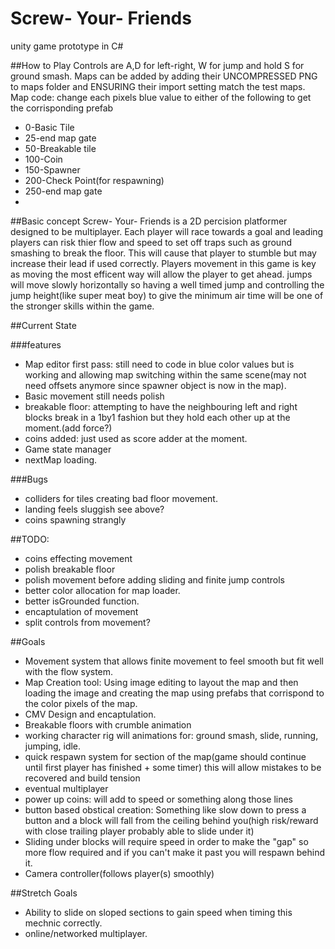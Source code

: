 # Screw- Your- Friends
unity game prototype in C#

##How to Play
Controls are A,D for left-right, W for jump and hold S for ground smash.
Maps can be added by adding their UNCOMPRESSED PNG to maps folder and ENSURING their import setting match the test maps.
Map code: change each pixels blue value to either of the following to get the corrisponding prefab
- 0-Basic Tile
- 25-end map gate
- 50-Breakable tile
- 100-Coin
- 150-Spawner
- 200-Check Point(for respawning)
- 250-end map gate
- 
##Basic concept
Screw- Your- Friends is a 2D percision platformer designed to be multiplayer. Each player will race towards a goal and leading players can risk thier flow and speed to set off traps
such as ground smashing to break the floor. This will cause that player to stumble but may increase their lead if used correctly.
Players movement in this game is key as moving the most efficent way will allow the player to get ahead. jumps will move slowly horizontally so having a well timed jump and controlling
the jump height(like super meat boy) to give the minimum air time will be one of the stronger skills within the game.

##Current State

###features
- Map editor first pass: still need to code in blue color values but is working and allowing map switching within the same scene(may not need offsets anymore since
spawner object is now in the map).
- Basic movement still needs polish
- breakable floor: attempting to have the neighbouring left and right blocks break in a 1by1 fashion but they hold each other up at the moment.(add force?)
- coins added: just used as score adder at the moment.
- Game state manager
- nextMap loading.

###Bugs
- colliders for tiles creating bad floor movement.
- landing feels sluggish see above?
- coins spawning strangly


##TODO:
- coins effecting movement
- polish breakable floor
- polish movement before adding sliding and finite jump controls
- better color allocation for map loader.
- better isGrounded function.
- encaptulation of movement
- split controls from movement?

##Goals
- Movement system that allows finite movement to feel smooth but fit well with the flow system.
- Map Creation tool: Using image editing to layout the map and then loading the image and creating the map using prefabs that corrispond to the color pixels of the map.
- CMV Design and encaptulation.
- Breakable floors with crumble animation
- working character rig will animations for: ground smash, slide, running, jumping, idle.
- quick respawn system for section of the map(game should continue until first player has finished + some timer) this will allow mistakes to be recovered and build tension
- eventual multiplayer
- power up coins: will add to speed or something along those lines
- button based obstical creation: Something like slow down to press a button and a block will fall from the ceiling behind you(high risk/reward with close trailing player
 probably able to slide under it) 
- Sliding under blocks will require speed in order to make the "gap" so more flow required and if you can't make it past you will respawn behind it.
- Camera controller(follows player(s) smoothly)

##Stretch Goals
- Ability to slide on sloped sections to gain speed when timing this mechnic correctly.
- online/networked multiplayer.
